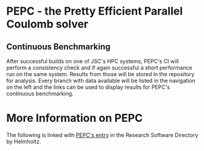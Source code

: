 # PEPC - the Pretty Efficient Parallel Coulomb solver

## Continuous Benchmarking

After successful builds on one of JSC's HPC systems, PEPC's CI will perform a
consistency check and if again successful a short performance run on the same
system. Results from those will be stored in the repository for analysis. Every
branch with data available will be listed in the navigation on the left and the
links can be used to display results for PEPC's continuous benchmarking.

# More Information on PEPC

The following is linked with [PEPC's
entry](https://helmholtz.software/software/pepc) in the Research Software
Directory by Helmholtz.

<!-- vim: set ts=4 sw=4 tw=80 et :-->
